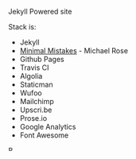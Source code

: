 Jekyll Powered site

Stack is:
- Jekyll
- [Minimal Mistakes](https://github.com/mmistakes/minimal-mistakes) - Michael Rose
- Github Pages
- Travis CI
- Algolia
- Staticman
- Wufoo
- Mailchimp
- Upscri.be
- Prose.io
- Google Analytics
- Font Awesome

<a href="https://www.buymeacoffee.com/experienceconomy" target="_blank"><img src="https://cdn.buymeacoffee.com/buttons/lato-blue.png" alt="Buy Me A Coffee" width=9rem ></a>
